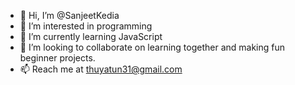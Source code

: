 - 👋 Hi, I’m @SanjeetKedia
- 👀 I’m interested in programming
- 🌱 I’m currently learning JavaScript
- 💞️ I’m looking to collaborate on learning together and making fun beginner projects.
- 📫 Reach me at thuyatun31@gmail.com

<!---
SanjeetKedia/SanjeetKedia is a ✨ special ✨ repository because its `README.md` (this file) appears on your GitHub profile.
You can click the Preview link to take a look at your changes.
--->
